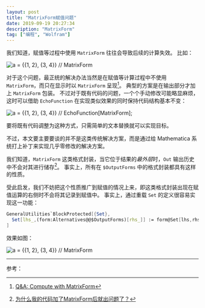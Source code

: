 ```yaml
---
layout: post
title: "MatrixForm赋值问题"
date: 2019-09-19 20:27:34
description: "MatrixForm"
tag: ["编程", "Wolfram"]
---
```



我们知道，赋值等过程中使用 `MatrixForm` 往往会导致后续的计算失效。
比如：

![a = {{1, 2}, {3, 4}} // MatrixForm](/image/posts/MatrixFormProblem/problem.svg)

对于这个问题，最正统的解决办法当然是在赋值等计算过程中不使用 `MatrixForm`，而只在显示时以 `MatrixForm` 呈现[^1]。
典型的方案是在输出部分才加上 `MatrixForm` 包装。
不过对于既有代码的问题，一个个手动修改可能略显麻烦，这时可以借助 `EchoFunction` 在实现类似效果的同时保持代码结构基本不变：

![a = {{1, 2}, {3, 4}} // EchoFunction[MatrixForm];](/image/posts/MatrixFormProblem/solution-echo.svg)

要将既有代码调整为这种方式，只需简单的文本替换就可以实现目标。

不过，本文要主要要谈的并不是这类传统解决方案，而是通过给 Mathematica 系统打上补丁来实现几乎零修改的解决方案。

我们知道，`MatrixForm` 这类格式封装，当它位于结果的*最外层*时，`Out` 输出历史中不会对其进行储存[^2]。
事实上，所有在 `$OutputForms` 中的格式封装都具有这样的性质。

受此启发，我们不妨把这个性质推广到赋值的情况上来，即这类格式封装出现在赋值运算的右侧时不会将其记录到赋值中。
事实上，通过重载 `Set` 的定义很容易实现这一功能：

```mathematica
GeneralUtilities`BlockProtected[{Set},
  Set[lhs_,(form:Alternatives@@$OutputForms)[rhs_]] := form@Set[lhs,rhs]
]
```

效果如图：

![a = {{1, 2}, {3, 4}} // MatrixForm](/image/posts/MatrixFormProblem/solution.svg)

----

参考：

[^1]: [Q&A: Compute with MatrixForm](http://people.math.umass.edu/~murray/Math_421_Eisenberg/Notes/Mathematica_Q___A/MatrixForm/matrixform.html)
[^2]: [为什么我的代码加了MatrixForm后就出问题了？](https://note.youdao.com/ynoteshare1/index.html?id=d0a57819857f2771ca669eb54819e3d1&type=note)

